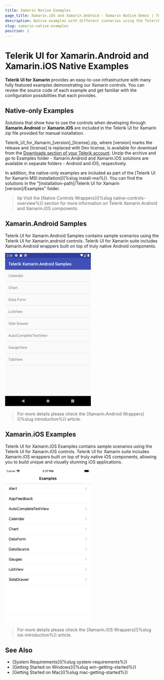 ```yaml
---
title: Xamarin Native Examples
page_title: Xamarin.iOS and Xamarin.Android - Xamarin Native Demos | Telerik UI for Xamarin
description: Native examples with different scenarios using the Telerik UI for Xamarin.Android and Xamarin.iOs controls
slug: xamarin-native-examples
position: 2
---
```


# Telerik UI for Xamarin.Android and Xamarin.iOS Native Examples

**Telerik UI for Xamarin** provides an easy-to-use infrastructure with many fully featured examples demonstrating our Xamarin controls. You can review the source code of each example and get familiar with the configuration possibilities that each provides.

## Native-only Examples

Solutions that show how to use the controls when developing through **Xamarin.Android** or **Xamarin.iOS** are included in the Telerik UI for Xamarin zip file provided for manual installation. 

Telerik_UI_for_Xamarin_[version]_[license].zip, where [version] marks the release and [license] is replaced with Dev license, is available for download from the [Downloads section of your Telerik account](https://www.telerik.com/account/product-download?product=UIXAM). Unzip the archive and go to Examples folder - Xamarin.Android and Xamarin.iOS solutions are available in separate folders - Android and iOS, respectively.

In addition, the native-only examples are included as part of the [Telerik UI for Xamarin MSI installation]({%slug install-msi%}). You can find the solutions in the  "[installation-path]/Telerik UI for Xamarin [version]/Examples" folder. 

>tip Visit the [Native Controls Wrappers]({%slug native-controls-overview%}) section for more information on Telerik Xamarin.Android and Xamarin.iOS components.

## Xamarin.Android Samples

Telerik UI for Xamarin.Android Samples contains sample scenarios using the Telerik UI for Xamarin.android controls. Telerik UI for Xamarin suite includes Xamarin.Android wrappers built on top of truly native Android components. 

![](images/xamarin-android-examples.png)

> For more details please check the [Xamarin.Android Wrappers]({%slug introduction%}) article.

## Xamarin.iOS Examples

Telerik UI for Xamarin.iOS Examples contains sample scenarios using the Telerik UI for Xamarin.iOS controls. Telerik UI for Xamarin suite includes Xamarin.iOS wrappers built on top of truly native iOS components, allowing you to build unique and visually stunning iOS applications. 

![](images/xamarin-ios-examples.png)

> For more details please check the [Xamarin.iOS Wrappers]({%slug ios-introduction%}) article.

## See Also

- [System Requirements]({%slug system-requirements%})
- [Getting Started on Windows]({%slug win-getting-started%})
- [Getting Started on Mac]({%slug mac-getting-started%})

